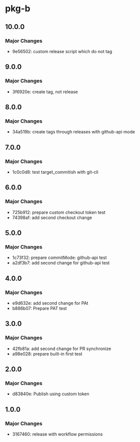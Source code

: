# pkg-b

## 10.0.0

### Major Changes

- 9e56502: custom release script which do not tag

## 9.0.0

### Major Changes

- 3f6920e: create tag, not release

## 8.0.0

### Major Changes

- 34a519b: create tags through releases with github-api mode

## 7.0.0

### Major Changes

- 1c0c0d8: test target_commitish with git-cli

## 6.0.0

### Major Changes

- 725b912: prepare custom checkout token test
- 74398af: add second checkout change

## 5.0.0

### Major Changes

- 1c73f32: prepare commitMode: github-api test
- a2df3b7: add second change for github-api test

## 4.0.0

### Major Changes

- e9d632e: add second change for PAt
- b886b07: Prepare PAT test

## 3.0.0

### Major Changes

- 42fb81a: add second change for PR synchronize
- a98e028: prepare built-in first test

## 2.0.0

### Major Changes

- d83840e: Publish using custom token

## 1.0.0

### Major Changes

- 3167460: release with workflow permissions
